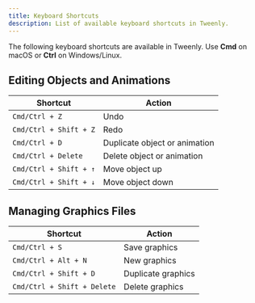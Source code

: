 ```yaml
---
title: Keyboard Shortcuts
description: List of available keyboard shortcuts in Tweenly.
---
```


The following keyboard shortcuts are available in Tweenly. Use **Cmd** on macOS or **Ctrl** on Windows/Linux.

## Editing Objects and Animations

| Shortcut                          | Action                     |
|----------------------------------|----------------------------|
| `Cmd/Ctrl + Z`                   | Undo                       |
| `Cmd/Ctrl + Shift + Z`           | Redo                       |
| `Cmd/Ctrl + D`                   | Duplicate object or animation |
| `Cmd/Ctrl + Delete`              | Delete object or animation |
| `Cmd/Ctrl + Shift + ↑`           | Move object up             |
| `Cmd/Ctrl + Shift + ↓`           | Move object down           |

## Managing Graphics Files

| Shortcut                          | Action                     |
|----------------------------------|----------------------------|
| `Cmd/Ctrl + S`                   | Save graphics              |
| `Cmd/Ctrl + Alt + N`             | New graphics               |
| `Cmd/Ctrl + Shift + D`           | Duplicate graphics         |
| `Cmd/Ctrl + Shift + Delete`      | Delete graphics            |

